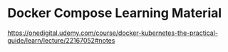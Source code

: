 # Docker Compose Learning Material

https://onedigital.udemy.com/course/docker-kubernetes-the-practical-guide/learn/lecture/22167052#notes
